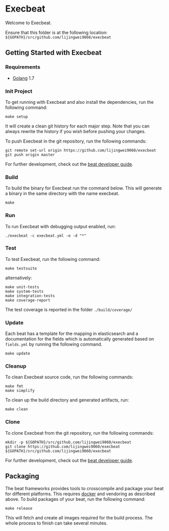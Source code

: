 # Execbeat

Welcome to Execbeat.

Ensure that this folder is at the following location:
`${GOPATH}/src/github.com/lijingwei9060/execbeat`

## Getting Started with Execbeat

### Requirements

* [Golang](https://golang.org/dl/) 1.7

### Init Project
To get running with Execbeat and also install the
dependencies, run the following command:

```
make setup
```

It will create a clean git history for each major step. Note that you can always rewrite the history if you wish before pushing your changes.

To push Execbeat in the git repository, run the following commands:

```
git remote set-url origin https://github.com/lijingwei9060/execbeat
git push origin master
```

For further development, check out the [beat developer guide](https://www.elastic.co/guide/en/beats/libbeat/current/new-beat.html).

### Build

To build the binary for Execbeat run the command below. This will generate a binary
in the same directory with the name execbeat.

```
make
```


### Run

To run Execbeat with debugging output enabled, run:

```
./execbeat -c execbeat.yml -e -d "*"
```


### Test

To test Execbeat, run the following command:

```
make testsuite
```

alternatively:
```
make unit-tests
make system-tests
make integration-tests
make coverage-report
```

The test coverage is reported in the folder `./build/coverage/`

### Update

Each beat has a template for the mapping in elasticsearch and a documentation for the fields
which is automatically generated based on `fields.yml` by running the following command.

```
make update
```


### Cleanup

To clean  Execbeat source code, run the following commands:

```
make fmt
make simplify
```

To clean up the build directory and generated artifacts, run:

```
make clean
```


### Clone

To clone Execbeat from the git repository, run the following commands:

```
mkdir -p ${GOPATH}/src/github.com/lijingwei9060/execbeat
git clone https://github.com/lijingwei9060/execbeat ${GOPATH}/src/github.com/lijingwei9060/execbeat
```


For further development, check out the [beat developer guide](https://www.elastic.co/guide/en/beats/libbeat/current/new-beat.html).


## Packaging

The beat frameworks provides tools to crosscompile and package your beat for different platforms. This requires [docker](https://www.docker.com/) and vendoring as described above. To build packages of your beat, run the following command:

```
make release
```

This will fetch and create all images required for the build process. The whole process to finish can take several minutes.
